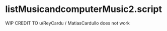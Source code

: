 # listMusicandcomputerMusic2.script
WIP       CREDIT TO u/ReyCardu  /   MatiasCardullo
does not work
